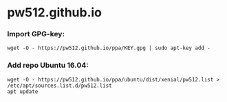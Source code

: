 # pw512.github.io

### Import GPG-key:
```
wget -O - https://pw512.github.io/ppa/KEY.gpg | sudo apt-key add -
```

### Add repo Ubuntu 16.04:
```
wget -O - https://pw512.github.io/ppa/ubuntu/dist/xenial/pw512.list > /etc/apt/sources.list.d/pw512.list
apt update
```
